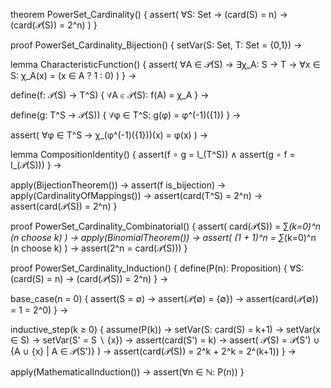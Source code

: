 theorem PowerSet_Cardinality() {
  assert(
    ∀S: Set →
    (card(S) = n) →
    (card(𝒫(S)) = 2^n)
  )
}

proof PowerSet_Cardinality_Bijection() {
  setVar(S: Set, T: Set = {0,1}) →
  
  lemma CharacteristicFunction() {
    assert(
      ∀A ∈ 𝒫(S) →
      ∃χ_A: S → T →
      ∀x ∈ S: χ_A(x) = (x ∈ A ? 1 : 0)
    )
  } →
  
  define(f: 𝒫(S) → T^S) {
    ∀A ∈ 𝒫(S): f(A) = χ_A
  } →
  
  define(g: T^S → 𝒫(S)) {
    ∀φ ∈ T^S: g(φ) = φ^(-1)({1})
  } →
  
  assert(
    ∀φ ∈ T^S →
    χ_(φ^(-1)({1}))(x) = φ(x)
  ) →
  
  lemma CompositionIdentity() {
    assert(f ∘ g = I_(T^S)) ∧
    assert(g ∘ f = I_(𝒫(S)))
  } →
  
  apply(BijectionTheorem()) →
  assert(f is_bijection) →
  apply(CardinalityOfMappings()) →
  assert(card(T^S) = 2^n) →
  assert(card(𝒫(S)) = 2^n)
}

proof PowerSet_Cardinality_Combinatorial() {
  assert(
    card(𝒫(S)) = ∑_(k=0)^n (n choose k)
  ) →
  apply(BinomialTheorem()) →
  assert(
    (1 + 1)^n = ∑_(k=0)^n (n choose k)
  ) →
  assert(2^n = card(𝒫(S)))
}

proof PowerSet_Cardinality_Induction() {
  define(P(n): Proposition) {
    ∀S: (card(S) = n) → (card(𝒫(S)) = 2^n)
  } →
  
  base_case(n = 0) {
    assert(S = ∅) →
    assert(𝒫(∅) = {∅}) →
    assert(card(𝒫(∅)) = 1 = 2^0)
  } →
  
  inductive_step(k ≥ 0) {
    assume(P(k)) →
    setVar(S: card(S) = k+1) →
    setVar(x ∈ S) →
    setVar(S' = S ∖ {x}) →
    assert(card(S') = k) →
    assert(
      𝒫(S) = 𝒫(S') ∪ {A ∪ {x} | A ∈ 𝒫(S')}
    ) →
    assert(card(𝒫(S)) = 2^k + 2^k = 2^(k+1))
  } →
  
  apply(MathematicalInduction()) →
  assert(∀n ∈ ℕ: P(n))
}